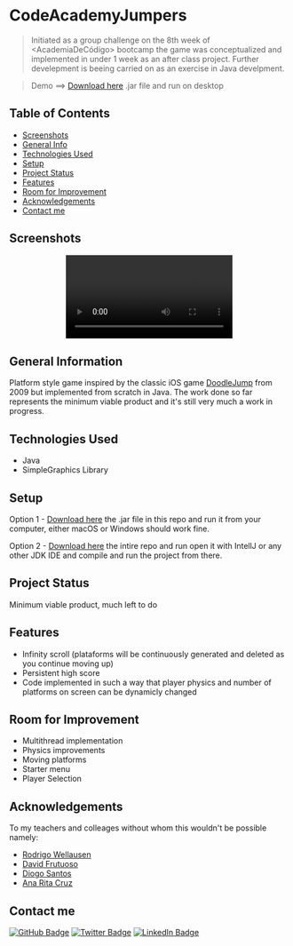#  CodeAcademyJumpers

> Initiated as a group challenge on the 8th week of <AcademiaDeCódigo> bootcamp the game was conceptualized and implemented in under 1 week as an after class project. Further develepment is beeing carried on as an exercise in Java develpment.

> Demo  ==>  [Download here](CodeAcademyJumpers.jar) .jar file and run on desktop


## Table of Contents
* [Screenshots](#screenshots)
* [General Info](#general-information)
* [Technologies Used](#technologies-used)
* [Setup](#setup)
* [Project Status](#project-status)
* [Features](#features)
* [Room for Improvement](#room-for-improvement)
* [Acknowledgements](#acknowledgements)
* [Contact me](#contact-me)


## Screenshots

<div align="center">
    <video autoplay=true 
    src="https://user-images.githubusercontent.com/28967333/212521136-90a44fa9-1449-4d99-b363-c961275a8f3c.mov">
    </video>
</div>


## General Information
Platform style game inspired by the classic iOS game [DoodleJump](https://doodlejump.io) from 2009 but implemented from scratch in Java. The work done so far represents the minimum viable product and it's still very much a work in progress.


## Technologies Used
- Java
- SimpleGraphics Library


## Setup
Option 1 - [Download here](CodeAcademyJumpers.jar) the .jar file in this repo and run it from your computer, either macOS or Windows should work fine.

Option 2 - [Download here](https://github.com/JohnLacerdaOliveira/CodeAcademyJumpers) the intire repo and run open it with IntellJ or any other JDK IDE and compile and run the project from there.


## Project Status
Minimum viable product, much left to do


## Features
- Infinity scroll (plataforms will be continuously generated and deleted as you continue moving up)
- Persistent high score
- Code implemented in such a way that player physics and number of platforms on screen can be dynamicly changed


## Room for Improvement
- Multithread implementation
- Physics improvements
- Moving platforms
- Starter menu
- Player Selection


## Acknowledgements
To my teachers and colleages without whom this wouldn't be possible namely:
- [Rodrigo Wellausen](https://www.linkedin.com/in/rodrigowellausendev/)
- [David Frutuoso](https://www.linkedin.com/in/david-frutuoso/)
- [Diogo Santos](https://www.linkedin.com/in/diogo-dias-santos/)
- [Ana Rita Cruz](https://www.linkedin.com/in/ana-rita-cruz/)


## Contact me
[![GitHub Badge](https://img.shields.io/badge/GitHub-100000?style=for-the-badge&logo=github&logoColor=white)](https://github.com/JohnLacerdaOliveira)
[![Twitter Badge](https://img.shields.io/badge/Twitter-1DA1F2?style=for-the-badge&logo=twitter&logoColor=white)](https://twitter.com/JBLacerda007)
[![LinkedIn Badge](https://img.shields.io/badge/LinkedIn-0077B5?style=for-the-badge&logo=linkedin&logoColor=white)](https://www.linkedin.com/in/johnlacerdaoliveira/)

